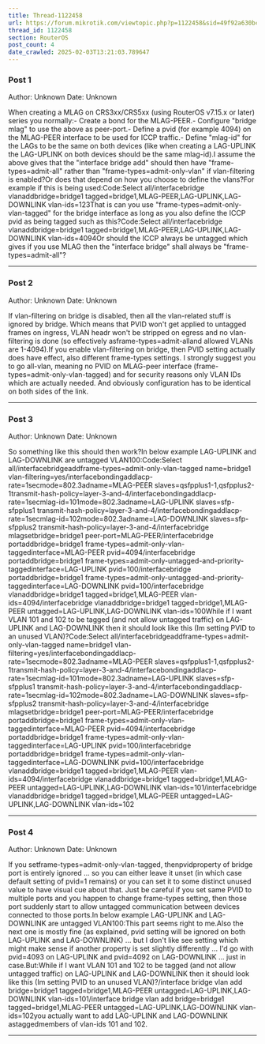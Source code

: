 ```yaml
---
title: Thread-1122458
url: https://forum.mikrotik.com/viewtopic.php?p=1122458&sid=49f92a630bc7970d8ca50523be880e8f#p1122458
thread_id: 1122458
section: RouterOS
post_count: 4
date_crawled: 2025-02-03T13:21:03.789647
---
```


### Post 1
Author: Unknown
Date: Unknown

When creating a MLAG on CRS3xx/CRS5xx (using RouterOS v7.15.x or later) series you normally:- Create a bond for the MLAG-PEER.- Configure "bridge mlag" to use the above as peer-port.- Define a pvid (for example 4094) on the MLAG-PEER interface to be used for ICCP traffic.- Define "mlag-id" for the LAGs to be the same on both devices (like when creating a LAG-UPLINK the LAG-UPLINK on both devices should be the same mlag-id).I assume the above gives that the "interface bridge add" should then have "frame-types=admit-all" rather than "frame-types=admit-only-vlan" if vlan-filtering is enabled?Or does that depend on how you choose to define the vlans?For example if this is being used:Code:Select all/interfacebridge vlanaddbridge=bridge1 tagged=bridge1,MLAG-PEER,LAG-UPLINK,LAG-DOWNLINK vlan-ids=123That is can you use "frame-types=admit-only-vlan-tagged" for the bridge interface as long as you also define the ICCP pvid as being tagged such as this?Code:Select all/interfacebridge vlanaddbridge=bridge1 tagged=bridge1,MLAG-PEER,LAG-UPLINK,LAG-DOWNLINK vlan-ids=4094Or should the ICCP always be untagged which gives if you use MLAG then the "interface bridge" shall always be "frame-types=admit-all"?

---
### Post 2
Author: Unknown
Date: Unknown

If vlan-filtering on bridge is disabled, then all the vlan-related stuff is ignored by bridge. Which means that PVID won't get applied to untagged frames on ingress, VLAN headr won't be stripped on egress and no vlan-filtering is done (so effectively asframe-types=admit-alland allowed VLANs are 1-4094).If you enable vlan-filtering on bridge, then PVID setting actually does have effect, also different frame-types settings. I strongly suggest you to go all-vlan, meaning no PVID on MLAG-peer interface (frame-types=admit-only-vlan-tagged) and for security reasons only VLAN IDs which are actually needed. And obviously configuration has to be identical on both sides of the link.

---
### Post 3
Author: Unknown
Date: Unknown

So something like this should then work?In below example LAG-UPLINK and LAG-DOWNLINK are untagged VLAN100:Code:Select all/interfacebridgeaddframe-types=admit-only-vlan-tagged name=bridge1 vlan-filtering=yes/interfacebondingaddlacp-rate=1secmode=802.3adname=MLAG-PEER slaves=qsfpplus1-1,qsfpplus2-1transmit-hash-policy=layer-3-and-4/interfacebondingaddlacp-rate=1secmlag-id=101mode=802.3adname=LAG-UPLINK slaves=sfp-sfpplus1 transmit-hash-policy=layer-3-and-4/interfacebondingaddlacp-rate=1secmlag-id=102mode=802.3adname=LAG-DOWNLINK slaves=sfp-sfpplus2 transmit-hash-policy=layer-3-and-4/interfacebridge mlagsetbridge=bridge1 peer-port=MLAG-PEER/interfacebridge portaddbridge=bridge1 frame-types=admit-only-vlan-taggedinterface=MLAG-PEER pvid=4094/interfacebridge portaddbridge=bridge1 frame-types=admit-only-untagged-and-priority-taggedinterface=LAG-UPLINK pvid=100/interfacebridge portaddbridge=bridge1 frame-types=admit-only-untagged-and-priority-taggedinterface=LAG-DOWNLINK pvid=100/interfacebridge vlanaddbridge=bridge1 tagged=bridge1,MLAG-PEER vlan-ids=4094/interfacebridge vlanaddbridge=bridge1 tagged=bridge1,MLAG-PEER untagged=LAG-UPLINK,LAG-DOWNLINK vlan-ids=100While if I want VLAN 101 and 102 to be tagged (and not allow untagged traffic) on LAG-UPLINK and LAG-DOWNLINK then it should look like this (Im setting PVID to an unused VLAN)?Code:Select all/interfacebridgeaddframe-types=admit-only-vlan-tagged name=bridge1 vlan-filtering=yes/interfacebondingaddlacp-rate=1secmode=802.3adname=MLAG-PEER slaves=qsfpplus1-1,qsfpplus2-1transmit-hash-policy=layer-3-and-4/interfacebondingaddlacp-rate=1secmlag-id=101mode=802.3adname=LAG-UPLINK slaves=sfp-sfpplus1 transmit-hash-policy=layer-3-and-4/interfacebondingaddlacp-rate=1secmlag-id=102mode=802.3adname=LAG-DOWNLINK slaves=sfp-sfpplus2 transmit-hash-policy=layer-3-and-4/interfacebridge mlagsetbridge=bridge1 peer-port=MLAG-PEER/interfacebridge portaddbridge=bridge1 frame-types=admit-only-vlan-taggedinterface=MLAG-PEER pvid=4094/interfacebridge portaddbridge=bridge1 frame-types=admit-only-vlan-taggedinterface=LAG-UPLINK pvid=100/interfacebridge portaddbridge=bridge1 frame-types=admit-only-vlan-taggedinterface=LAG-DOWNLINK pvid=100/interfacebridge vlanaddbridge=bridge1 tagged=bridge1,MLAG-PEER vlan-ids=4094/interfacebridge vlanaddbridge=bridge1 tagged=bridge1,MLAG-PEER untagged=LAG-UPLINK,LAG-DOWNLINK vlan-ids=101/interfacebridge vlanaddbridge=bridge1 tagged=bridge1,MLAG-PEER untagged=LAG-UPLINK,LAG-DOWNLINK vlan-ids=102

---
### Post 4
Author: Unknown
Date: Unknown

If you setframe-types=admit-only-vlan-tagged, thenpvidproperty of bridge port is entirely ignored ... so you can either leave it unset (in which case default setting of pvid=1 remains) or you can set it to some distinct unused value to have visual cue about that. Just be careful if you set same PVID to multiple ports and you happen to change frame-types setting, then those port suddenly start to allow untagged communication between devices connected to those ports.In below example LAG-UPLINK and LAG-DOWNLINK are untagged VLAN100:This part seems right to me.Also the next one is mostly fine (as explained, pvid setting will be ignored on both LAG-UPLINK and LAG-DOWNLINK) ... but I don't like see setting which might make sense if another property is set slightly differently ... I'd go with pvid=4093 on LAG-UPLINK and pvid=4092 on LAG-DOWNLINK ... just in case.But:While if I want VLAN 101 and 102 to be tagged (and not allow untagged traffic) on LAG-UPLINK and LAG-DOWNLINK then it should look like this (Im setting PVID to an unused VLAN)?<snip>/interface bridge vlan add bridge=bridge1 tagged=bridge1,MLAG-PEER untagged=LAG-UPLINK,LAG-DOWNLINK vlan-ids=101/interface bridge vlan add bridge=bridge1 tagged=bridge1,MLAG-PEER untagged=LAG-UPLINK,LAG-DOWNLINK vlan-ids=102you actually want to add LAG-UPLINK and LAG-DOWNLINK astaggedmembers of vlan-ids 101 and 102.

---
